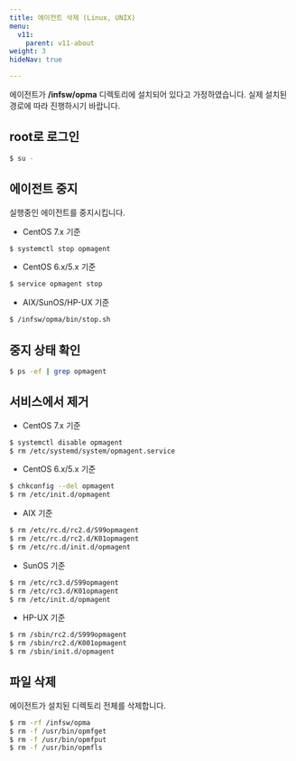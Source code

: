 ```yaml
---
title: 에이전트 삭제 (Linux, UNIX)
menu:
  v11:
    parent: v11-about
weight: 3
hideNav: true

---
```


에이전트가 **/infsw/opma** 디렉토리에 설치되어 있다고 가정하였습니다. 실제 설치된 경로에 따라 진행하시기 바랍니다.

## root로 로그인

```bash
$ su -
```

## 에이전트 중지

실행중인 에이전트를 중지시킵니다.

- CentOS 7.x 기준
```bash
$ systemctl stop opmagent
```
- CentOS 6.x/5.x 기준
```bash
$ service opmagent stop
```
- AIX/SunOS/HP-UX 기준
```bash
$ /infsw/opma/bin/stop.sh
```

## 중지 상태 확인

```bash
$ ps -ef | grep opmagent
```

## 서비스에서 제거

- CentOS 7.x 기준
```bash
$ systemctl disable opmagent
$ rm /etc/systemd/system/opmagent.service
```
- CentOS 6.x/5.x 기준
```bash
$ chkconfig --del opmagent
$ rm /etc/init.d/opmagent
```
- AIX 기준
```bash
$ rm /etc/rc.d/rc2.d/S99opmagent
$ rm /etc/rc.d/rc2.d/K01opmagent
$ rm /etc/rc.d/init.d/opmagent
```
- SunOS 기준
```bash
$ rm /etc/rc3.d/S99opmagent
$ rm /etc/rc3.d/K01opmagent
$ rm /etc/init.d/opmagent
```
- HP-UX 기준
```bash
$ rm /sbin/rc2.d/S999opmagent
$ rm /sbin/rc2.d/K001opmagent
$ rm /sbin/init.d/opmagent
```

## 파일 삭제

에이전트가 설치된 디렉토리 전체를 삭제합니다.

```bash
$ rm -rf /infsw/opma
$ rm -f /usr/bin/opmfget
$ rm -f /usr/bin/opmfput
$ rm -f /usr/bin/opmfls
```

